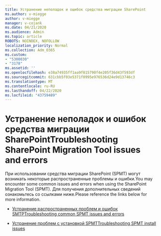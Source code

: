 ```yaml
---
title: Устранение неполадок и ошибок средства миграции SharePoint
ms.author: v-miegge
author: v-miegge
manager: v-cojank
ms.date: 04/21/2020
ms.audience: Admin
ms.topic: article
ROBOTS: NOINDEX, NOFOLLOW
localization_priority: Normal
ms.collection: Adm_O365
ms.custom:
- "5300030"
- "3178"
ms.assetid: ''
ms.openlocfilehash: e38a74935ff1aa9f815790f4e205f36d43f593df
ms.sourcegitcommit: 631cbb5f03e5371f0995e976536d24e9d13746c3
ms.translationtype: MT
ms.contentlocale: ru-RU
ms.lasthandoff: 04/22/2020
ms.locfileid: "43759489"
---
```

# <a name="troubleshooting-sharepoint-migration-tool-issues-and-errors"></a><span data-ttu-id="11ea9-102">Устранение неполадок и ошибок средства миграции SharePoint</span><span class="sxs-lookup"><span data-stu-id="11ea9-102">Troubleshooting SharePoint Migration Tool issues and errors</span></span>

<span data-ttu-id="11ea9-103">При использовании средства миграции SharePoint (SPMT) могут возникать некоторые распространенные проблемы и ошибки.</span><span class="sxs-lookup"><span data-stu-id="11ea9-103">You may encounter some common issues and errors when using the SharePoint Migration Tool (SPMT).</span></span> <span data-ttu-id="11ea9-104">Для получения дополнительных сведений ознакомьтесь со ссылками ниже.</span><span class="sxs-lookup"><span data-stu-id="11ea9-104">Please reference the links below for more information.</span></span>

- [<span data-ttu-id="11ea9-105">Устранение распространенных проблем и ошибок SMTP</span><span class="sxs-lookup"><span data-stu-id="11ea9-105">Troubleshooting common SPMT issues and errors</span></span>](https://docs.microsoft.com/sharepointmigration/troubleshooting-common-spmt-issues)

- [<span data-ttu-id="11ea9-106">Устранение проблем с установкой SPMT</span><span class="sxs-lookup"><span data-stu-id="11ea9-106">Troubleshooting SPMT install issues</span></span>](https://docs.microsoft.com/sharepointmigration/spmt-install-issues)

